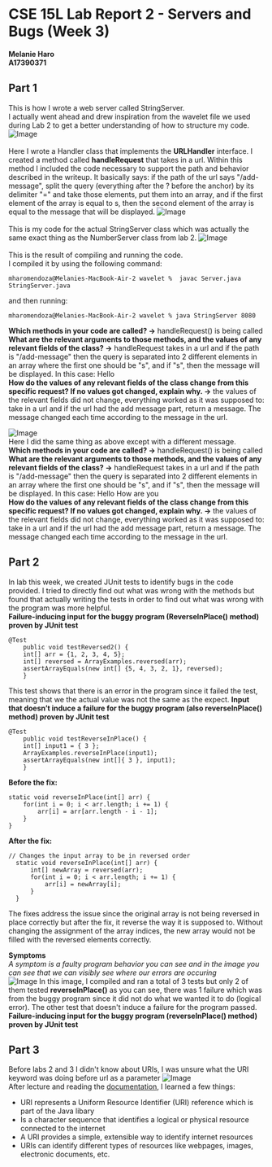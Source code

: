 # CSE 15L Lab Report 2 - Servers and Bugs (Week 3)
**Melanie Haro** <br />
**A17390371** <br />

## Part 1
This is how I wrote a web server called StringServer. <br />
I actually went ahead and drew inspiration from the wavelet file we used during Lab 2 to get a better understanding of how to structure my code.
![Image](2FD34FE2-5403-41F7-94C5-A256CAA47180.jpeg) <br />
<br />
Here I wrote a Handler class that implements the **URLHandler** interface. I created a method called **handleRequest** that takes in a url. Within this method I included the code necessary to support the path and behavior described in the writeup. It basically says: if the path of the url says "/add-message", split the query (everything after the ? before the anchor) by its delimiter "=" and take those elements, put them into an array, and if the first element of the array is equal to s, then the second element of the array is equal to the message that will be displayed.
![Image](8396A585-A563-46C9-A221-49A259B1AA8A.jpeg) <br />
<br />
This is my code for the actual StringServer class which was actually the same exact thing as the NumberServer class from lab 2.
![Image](B066ECCD-013C-44D9-A494-87E97F0E6A06.jpeg) <br />
<br />
This is the result of compiling and running the code. <br />
I compiled it by using the following command: <br />
```
mharomendoza@Melanies-MacBook-Air-2 wavelet %  javac Server.java StringServer.java 
```
and then running:
```
mharomendoza@Melanies-MacBook-Air-2 wavelet % java StringServer 8080
```
**Which methods in your code are called? ->** handleRequest() is being called <br />
**What are the relevant arguments to those methods, and the values of any relevant fields of the class? ->** handleRequest takes in a url and if the path is "/add-message" then the query is separated into 2 different elements in an array where the first one should be "s", and if "s", then the message will be displayed. In this case: Hello <br />
**How do the values of any relevant fields of the class change from this specific request? If no values got changed, explain why. ->** the values of the relevant fields did not change, everything worked as it was supposed to: take in a url and if the url had the add message part, return a message. The message changed each time according to the message in the url. <br />

![Image](332A7966-FCA4-4CA6-9CBB-3DA8955B3E7D.jpeg) <br />
Here I did the same thing as above except with a different message. <br />
**Which methods in your code are called? ->** handleRequest() is being called <br />
**What are the relevant arguments to those methods, and the values of any relevant fields of the class? ->** handleRequest takes in a url and if the path is "/add-message" then the query is separated into 2 different elements in an array where the first one should be "s", and if "s", then the message will be displayed. In this case: Hello How are you <br />
**How do the values of any relevant fields of the class change from this specific request? If no values got changed, explain why. ->** the values of the relevant fields did not change, everything worked as it was supposed to: take in a url and if the url had the add message part, return a message. The message changed each time according to the message in the url. <br />

## Part 2
In lab this week, we created JUnit tests to identify bugs in the code provided. I tried to directly find out what was wrong with the methods but found that actually writing the tests in order to find out what was wrong with the program was more helpful. <br />
**Failure-inducing input for the buggy program (ReverseInPlace() method) proven by JUnit test**

```
@Test 
    public void testReversed2() {
    int[] arr = {1, 2, 3, 4, 5};
    int[] reversed = ArrayExamples.reversed(arr);
    assertArrayEquals(new int[] {5, 4, 3, 2, 1}, reversed);
    }
```
This test shows that there is an error in the program since it failed the test, meaning that we the actual value was not the same as the expect.
**Input that doesn’t induce a failure for the buggy program (also reverseInPlace() method) proven by JUnit test**
```
@Test 
    public void testReverseInPlace() {
    int[] input1 = { 3 };
    ArrayExamples.reverseInPlace(input1);
    assertArrayEquals(new int[]{ 3 }, input1);
    }
```

**Before the fix:**
```
static void reverseInPlace(int[] arr) {
    for(int i = 0; i < arr.length; i += 1) {
        arr[i] = arr[arr.length - i - 1];
    }
}
```
**After the fix:**
```
// Changes the input array to be in reversed order
  static void reverseInPlace(int[] arr) {
      int[] newArray = reversed(arr);
      for(int i = 0; i < arr.length; i += 1) {
          arr[i] = newArray[i];
      }
  }
```
The fixes address the issue since the original array is not being reversed in place correctly but after the fix, it reverse the way it is supposed to. Without changing the assignment of the array indices, the new array would not be filled with the reversed elements correctly.




**Symptoms** <br/>
*A symptom is a faulty program behavior you can see and in the image you can see that we can visibly see where our errors are occuring* <br />
![Image](0FFB09D9-4E80-4882-AEF5-E09AABEEA513.jpeg)
In this image, I compiled and ran a total of 3 tests but only 2 of them tested **reverseInPlace()** as you can see, there was 1 failure which was from the buggy program since it did not do what we wanted it to do (logical error). The other test that doesn't induce a failure for the program passed.
**Failure-inducing input for the buggy program (reverseInPlace() method) proven by JUnit test**


## Part 3
Before labs 2 and 3 I didn't know about URIs, I was unsure what the URI keyword was doing before url as a parameter
![Image](402A6F08-A160-4460-BFF5-45466796409A.jpeg) <br />
After lecture and reading the [documentation](https://docs.oracle.com/javase/8/docs/api/java/net/URI.html), I learned a few things:
- URI represents a Uniform Resource Identifier (URI) reference which is part of the Java libary 
- Is a character sequence that identifies a logical or physical resource connected to the internet
- A URI provides a simple, extensible way to identify internet resources
- URIs can identify different types of resources like webpages, images, electronic documents, etc.

